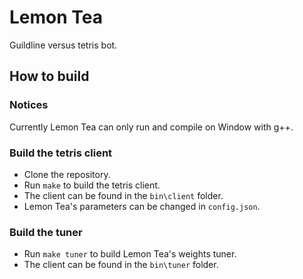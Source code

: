 # Lemon Tea
Guildline versus tetris bot.

## How to build
### Notices
Currently Lemon Tea can only run and compile on Window with g++.
### Build the tetris client
- Clone the repository.
- Run `make` to build the tetris client.
- The client can be found in the `bin\client` folder.
- Lemon Tea's parameters can be changed in `config.json`.
### Build the tuner
- Run `make tuner` to build Lemon Tea's weights tuner.
- The client can be found in the `bin\tuner` folder.
